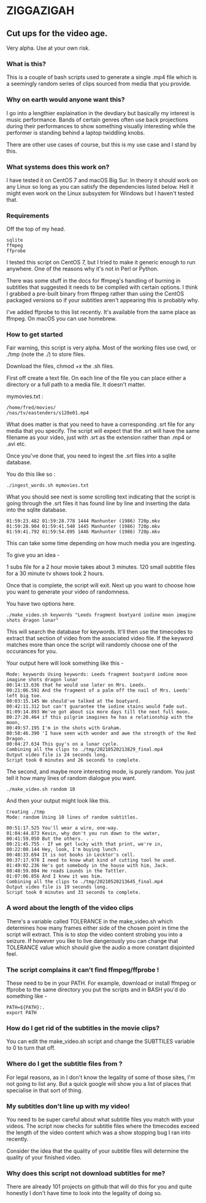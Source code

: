 # ZIGGAZIGAH
## Cut ups for the video age.

Very alpha. Use at your own risk.

### What is this?

This is a couple of bash scripts used to generate a single .mp4 file which is a seemingly random series of clips sourced from media that you provide.

### Why on earth would anyone want this?

I go into a lengthier explaination in the devdiary but basically my interest is music performance. Bands of certain genres often use back projections during their performances to show something visually interesting while the performer is standing behind a laptop twiddling knobs.

There are other use cases of course, but this is my use case and I stand by this.

### What systems does this work on?

I have tested it on CentOS 7 and macOS Big Sur. In theory it should work on any Linux so long as you can satisfy the dependencies listed below. Hell it might even work on the Linux subsystem for Windows but I haven't tested that.

### Requirements

Off the top of my head.

```
sqlite
ffmpeg
ffprobe
```

I tested this script on CentOS 7, but I tried to make it generic enough to run anywhere. One of the reasons why it's not in Perl or Python.

There was some stuff in the docs for ffmpeg's handling of burning in subtitles that suggested it needs to be compiled with certain options. I think I grabbed a pre-built binary from ffmpeg rather than using the CentOS packaged versions so if your subtitles aren't appearing this is probably why.

I've added ffprobe to this list recently. It's available from the same place as ffmpeg. On macOS you can use homebrew.

### How to get started

Fair warning, this script is very alpha. Most of the working files use cwd, or ./tmp (note the ./) to store files.

Download the files, chmod +x the .sh files.

First off create a text file. On each line of the file you can place either a directory or a full path to a media file. It doesn't matter.

mymovies.txt :

```
/home/fred/movies/
/nas/tv/eastenders/s120e01.mp4
```

What does matter is that you need to have a corresponding .srt file for any media that you specify. The script will expect that the .srt will have the same filename as your video, just with .srt as the extension rather than .mp4 or .avi etc.

Once you've done that, you need to ingest the .srt files into a sqlite database.

You do this like so :

```
./ingest_words.sh mymovies.txt
```

What you should see next is some scrolling text indicating that the script is going through the .srt files it has found line by line and inserting the data into the sqlite database. 

```
01:59:23.482 01:59:28.778 1444 Manhunter (1986) 720p.mkv
01:59:28.904 01:59:41.540 1445 Manhunter (1986) 720p.mkv
01:59:41.792 01:59:54.095 1446 Manhunter (1986) 720p.mkv
```

This can take some time depending on how much media you are ingesting.

To give you an idea -

1 subs file for a 2 hour movie takes about 3 minutes.
120 small subtitle files for a 30 minute tv shows took 2 hours.

Once that is complete, the script will exit. Next up you want to choose how you want to generate your video of randomness.

You have two options here.

```
./make_video.sh keywords "Leeds fragment boatyard iodine moon imagine shots dragon lunar"
```

This will search the database for keywords. It'll then use the timecodes to extract that section of video from the associated video file. If the keyword matches more than once the script will randomly choose one of the occurances for you.

Your output here will look something like this -

```
Mode: keywords Using keywords: Leeds fragment boatyard iodine moon imagine shots dragon lunar
00:14:13.636 that he would use later on Mrs. Leeds.
00:21:06.591 And the fragment of a palm off the nail of Mrs. Leeds' left big toe.
00:03:15.145 We should've talked at the boatyard.
00:42:11.312 but can't guarantee the iodine stains would fade out.
01:09:14.893 We've got about six more days till the next full moon.
00:27:20.464 if this pilgrim imagines he has a relationship with the moon,
00:49:57.195 I'm in the shots with Graham.
00:58:46.390 'I have seen with wonder and awe the strength of the Red Dragon.
00:04:27.634 This guy's on a lunar cycle.
Combining all the clips to ./tmp/20210520213829_final.mp4
Output video file is 24 seconds long.
Script took 0 minutes and 26 seconds to complete.
```

The second, and maybe more interesting mode, is purely random. You just tell it how many lines of random dialogue you want.

```
./make_video.sh random 10
```

And then your output might look like this.

```
Creating ./tmp
Mode: random Using 10 lines of random subtitles.

00:51:17.525 You'll wear a wire, one-way.
01:04:44.873 Kevin, why don't you run down to the water,
00:41:59.050 But the others. . .
00:21:45.755 - If we get lucky with that print, we're in,
00:22:00.144 Hey, look, I'm buying lunch.
00:48:33.694 It is not books in Lecktor's cell.
00:37:17.978 I need to know what kind of cutting tool he used.
01:49:02.236 He's got somebody in the house with him, Jack.
00:48:59.804 He reads Lounds in the Tattler.
01:07:06.056 And I knew it was him.
Combining all the clips to ./tmp/20210520213645_final.mp4
Output video file is 19 seconds long.
Script took 0 minutes and 33 seconds to complete.
```

### A word about the length of the video clips

There's a variable called TOLERANCE in the make_video.sh which determines how many frames either side of the chosen point in time the script will extract. This is to stop the video content strobing you into a seizure. If however you like to live dangerously you can change that TOLERANCE value which should give the audio a more constant disjointed feel.

### The script complains it can't find ffmpeg/ffprobe !

These need to be in your PATH. For example, download or install ffmpeg or ffprobe to the same directory you put the scripts and in BASH you'd do something like -

```
PATH=${PATH}:.
export PATH
```

### How do I get rid of the subtitles in the movie clips?

You can edit the make_video.sh script and change the SUBTTILES variable to 0 to turn that off.

### Where do I get the subtitle files from ?

For legal reasons, as in I don't know the legality of some of those sites, I'm not going to list any. But a quick google will show you a list of places that specialise in that sort of thing.

### My subtitles don't line up with my video!

You need to be super careful about what subtitle files you match with your videos. The script now checks for subtitle files where the timecodes exceed the length of the video content which was a show stopping bug I ran into recently. 

Consider the idea that the quality of your subtitle files will determine the quality of your finished video.

### Why does this script not download subtitles for me?

There are already 101 projects on github that will do this for you and quite honestly I don't have time to look into the legality of doing so.

